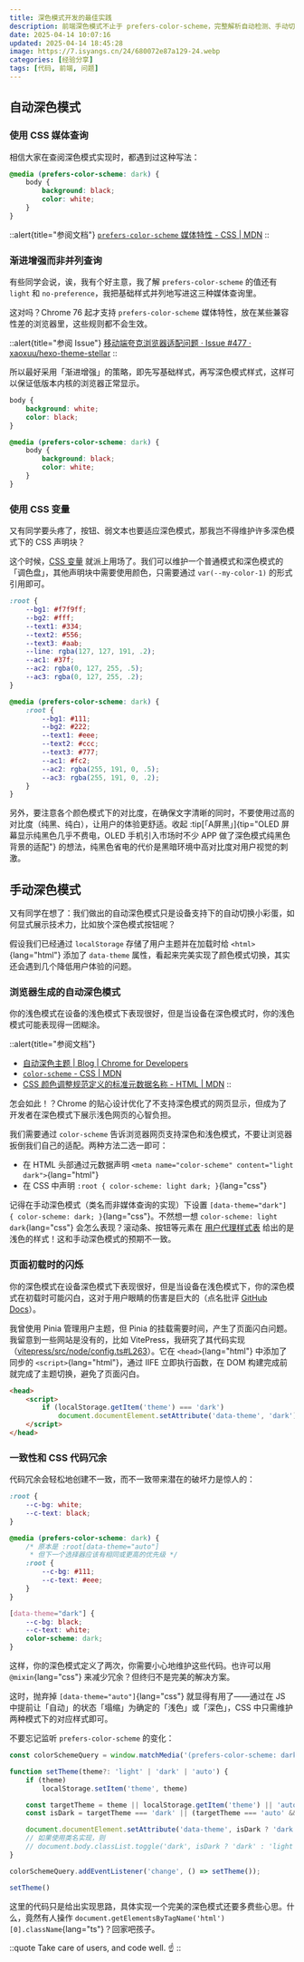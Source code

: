 ```yaml
---
title: 深色模式开发的最佳实践
description: 前端深色模式不止于 prefers-color-scheme，完整解析自动检测、手动切换的实现方案，解决闪屏、样式冲突、变量管理等常见痛点，提供稳健的深色模式最佳实践。
date: 2025-04-14 10:07:16
updated: 2025-04-14 18:45:28
image: https://7.isyangs.cn/24/680072e87a129-24.webp
categories: [经验分享]
tags: [代码, 前端, 问题]
---
```


## 自动深色模式

### 使用 CSS 媒体查询

相信大家在查阅深色模式实现时，都遇到过这种写法：

```css
@media (prefers-color-scheme: dark) {
    body {
        background: black;
        color: white;
    }
}
```

::alert{title="参阅文档"}
[`prefers-color-scheme` 媒体特性 - CSS | MDN](https://developer.mozilla.org/zh-CN/docs/Web/CSS/@media/prefers-color-scheme)
::

### 渐进增强而非并列查询

有些同学会说，诶，我有个好主意，我了解 `prefers-color-scheme` 的值还有 `light` 和 `no-preference`，我把基础样式并列地写进这三种媒体查询里。

这对吗？Chrome 76 起才支持 `prefers-color-scheme` 媒体特性，放在某些兼容性差的浏览器里，这些规则都不会生效。

::alert{title="参阅 Issue"}
[移动端夸克浏览器适配问题 · Issue #477 · xaoxuu/hexo-theme-stellar](https://github.com/xaoxuu/hexo-theme-stellar/issues/477)
::

所以最好采用「渐进增强」的策略，即先写基础样式，再写深色模式样式，这样可以保证低版本内核的浏览器正常显示。

```css
body {
    background: white;
    color: black;
}

@media (prefers-color-scheme: dark) {
    body {
        background: black;
        color: white;
    }
}
```

### 使用 CSS 变量

又有同学要头疼了，按钮、弱文本也要适应深色模式，那我岂不得维护许多深色模式下的 CSS 声明块？

这个时候，[CSS 变量](https://developer.mozilla.org/zh-CN/docs/Web/CSS/Using_CSS_custom_properties) 就派上用场了。我们可以维护一个普通模式和深色模式的「调色盘」，其他声明块中需要使用颜色，只需要通过 `var(--my-color-1)` 的形式引用即可。

```css [https://cooo.site/asset/index.css]
:root {
    --bg1: #f7f9ff;
    --bg2: #fff;
    --text1: #334;
    --text2: #556;
    --text3: #aab;
    --line: rgba(127, 127, 191, .2);
    --ac1: #37f;
    --ac2: rgba(0, 127, 255, .5);
    --ac3: rgba(0, 127, 255, .2);
}

@media (prefers-color-scheme: dark) {
    :root {
        --bg1: #111;
        --bg2: #222;
        --text1: #eee;
        --text2: #ccc;
        --text3: #777;
        --ac1: #fc2;
        --ac2: rgba(255, 191, 0, .5);
        --ac3: rgba(255, 191, 0, .2);
    }
}
```

另外，要注意各个颜色模式下的对比度，在确保文字清晰的同时，不要使用过高的对比度（纯黑、纯白），让用户的体验更舒适。收起 :tip[「A屏黑」]{tip="OLED 屏幕显示纯黑色几乎不费电，OLED 手机引入市场时不少 APP 做了深色模式纯黑色背景的适配"} 的想法，纯黑色省电的代价是黑暗环境中高对比度对用户视觉的刺激。

## 手动深色模式

又有同学在想了：我们做出的自动深色模式只是设备支持下的自动切换小彩蛋，如何显式展示技术力，比如放个深色模式按钮呢？

假设我们已经通过 `localStorage` 存储了用户主题并在加载时给 `<html>`{lang="html"} 添加了 `data-theme` 属性，看起来完美实现了颜色模式切换，其实还会遇到几个降低用户体验的问题。

### 浏览器生成的自动深色模式

你的浅色模式在设备的浅色模式下表现很好，但是当设备在深色模式时，你的浅色模式可能表现得一团糊涂。

::alert{title="参阅文档"}
- [自动深色主题 | Blog | Chrome for Developers](https://developer.chrome.google.cn/blog/auto-dark-theme)
- [`color-scheme` - CSS | MDN](https://developer.mozilla.org/zh-CN/docs/Web/CSS/color-scheme)
- [CSS 颜色调整规范定义的标准元数据名称 - HTML | MDN](https://developer.mozilla.org/zh-CN/docs/Web/HTML/Reference/Elements/meta/name#%E5%85%B6%E4%BB%96%E8%A7%84%E8%8C%83%E4%B8%AD%E5%AE%9A%E4%B9%89%E7%9A%84%E6%A0%87%E5%87%86%E5%85%83%E6%95%B0%E6%8D%AE%E5%90%8D%E7%A7%B0)
::

怎会如此！？Chrome 的贴心设计优化了不支持深色模式的网页显示，但成为了开发者在深色模式下展示浅色网页的心智负担。

我们需要通过 `color-scheme` 告诉浏览器网页支持深色和浅色模式，不要让浏览器扳倒我们自己的适配。两种方法二选一即可：

- 在 HTML 头部通过元数据声明 `<meta name="color-scheme" content="light dark">`{lang="html"}
- 在 CSS 中声明 `:root { color-scheme: light dark; }`{lang="css"}

记得在手动深色模式（类名而非媒体查询的实现）下设置 `[data-theme="dark"] { color-scheme: dark; }`{lang="css"}。不然想一想 `color-scheme: light dark`{lang="css"} 会怎么表现？滚动条、按钮等元素在 [用户代理样式表](https://developer.mozilla.org/zh-CN/docs/Web/CSS/CSS_cascade/Cascade#css_%E5%A3%B0%E6%98%8E%E7%9A%84%E6%BA%90) 给出的是浅色的样式！这和手动深色模式的预期不一致。

### 页面初载时的闪烁

你的深色模式在设备深色模式下表现很好，但是当设备在浅色模式下，你的深色模式在初载时可能闪白，这对于用户眼睛的伤害是巨大的（点名批评 [GitHub Docs](https://docs.github.com/zh)）。

我曾使用 Pinia 管理用户主题，但 Pinia 的挂载需要时间，产生了页面闪白问题。我留意到一些网站是没有的，比如 VitePress，我研究了其代码实现（[vitepress/src/node/config.ts#L263](https://github.com/vuejs/vitepress/blob/main/src/node/config.ts#L263)）。它在 `<head>`{lang="html"} 中添加了同步的 `<script>`{lang="html"}，通过 IIFE 立即执行函数，在 DOM 构建完成前就完成了主题切换，避免了页面闪白。

```html
<head>
    <script>
        if (localStorage.getItem('theme') === 'dark')
            document.documentElement.setAttribute('data-theme', 'dark')
    </script>
</head>
```

### 一致性和 CSS 代码冗余

代码冗余会轻松地创建不一致，而不一致带来潜在的破坏力是惊人的：

```css
:root {
    --c-bg: white;
    --c-text: black;
}

@media (prefers-color-scheme: dark) {
    /* 原本是 :root[data-theme="auto"]
     * 但下一个选择器应该有相同或更高的优先级 */
    :root {
        --c-bg: #111;
        --c-text: #eee;
    }
}

[data-theme="dark"] {
    --c-bg: black;
    --c-text: white;
    color-scheme: dark;
}
```

这样，你的深色模式定义了两次，你需要小心地维护这些代码。也许可以用 `@mixin`{lang="css"} 来减少冗余？但终归不是完美的解决方案。

这时，抛弃掉 `[data-theme="auto"]`{lang="css"} 就显得有用了——通过在 JS 中提前让「自动」的状态「塌缩」为确定的「浅色」或「深色」，CSS 中只需维护两种模式下的对应样式即可。

不要忘记监听 `prefers-color-scheme` 的变化：

```ts
const colorSchemeQuery = window.matchMedia('(prefers-color-scheme: dark)')

function setTheme(theme?: 'light' | 'dark' | 'auto') {
    if (theme)
        localStorage.setItem('theme', theme)

    const targetTheme = theme || localStorage.getItem('theme') || 'auto'
    const isDark = targetTheme === 'dark' || (targetTheme === 'auto' && colorSchemeQuery.matches)

    document.documentElement.setAttribute('data-theme', isDark ? 'dark' : 'light')
    // 如果使用类名实现，则
    // document.body.classList.toggle('dark', isDark ? 'dark' : 'light')
}

colorSchemeQuery.addEventListener('change', () => setTheme());

setTheme()
```

这里的代码只是给出实现思路，具体实现一个完美的深色模式还要多费些心思。什么，竟然有人操作 `document.getElementsByTagName('html')[0].className`{lang="ts"}？回家吧孩子。

::quote
Take care of users, and code well. ☝️
::
